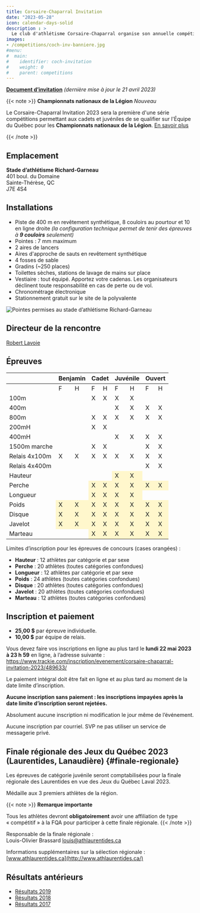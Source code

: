 ```yaml
---
title: Corsaire-Chaparral Invitation
date: "2023-05-28"
icon: calendar-days-solid
description : >
  Le club d'athlétisme Corsaire-Chaparral organise son annuelle compétition estivale avec, au programme, un éventail d'épreuves pour les athlètes de catégories benjamin à vétéran, en passant par la finale régionale des Jeux du Québec.
images:
- /competitions/coch-inv-banniere.jpg
#menu:
#  main:
#    identifier: coch-invitation
#    weight: 0
#    parent: competitions
---
```


<!-- [**Horaire final**](https://assets.corsaire-chaparral.org/competitions/2023/horaire-coch-invitation-2023-vFINAL.pdf) -->

<!-- [**Liste des performances**](https://assets.corsaire-chaparral.org/competitions/2023/Perflist__coch-inv.pdf)-->

<!-- [**Composition des vagues**](https://assets.corsaire-chaparral.org/competitions/2023/MeetProgram__piste-coch-inv.pdf) -->

<!-- [**Résultats en direct**](https://resultats.corsaire-chaparral.org/meets/coch-inv-2023) -->

[**Document d’invitation**](https://assets.corsaire-chaparral.org/competitions/2023/document-technique-coch-invitation-2023.pdf) _(dernière mise à jour le 21 avril 2023)_

{{< note >}}
**Championnats nationaux de la Légion** <em class="badge badge-primary">Nouveau</em>

Le Corsaire-Chaparral Invitation 2023 sera la première d'une série compétitions permettant aux cadets et juvéniles de se qualifier sur l'Équipe du Québec pour les **Championnats nationaux de la Légion**. [En savoir plus](https://athletisme-quebec.ca/equipes-du-quebec)

{{< /note >}}

## Emplacement

**Stade d’athlétisme Richard-Garneau**  
401 boul. du Domaine  
Sainte-Thérèse, QC  
J7E 4S4

## Installations

-   Piste de 400 m en revêtement synthétique, 8 couloirs au pourtour et 10 en ligne droite *(la configuration technique permet de tenir des épreuves à **9 couloirs** seulement)*
-   Pointes : 7 mm maximum
-   2 aires de lancers
-   Aires d'approche de sauts en revêtement synthétique
-   4 fosses de sable
-   Gradins (\~250 places)
-   Toilettes sèches, stations de lavage de mains sur place
-   Vestiaire : tout équipé. Apportez votre cadenas. Les organisateurs déclinent toute responsabilité en cas de perte ou de vol.
-   Chronométrage électronique
-   Stationnement gratuit sur le site de la polyvalente

![Pointes permises au stade d’athlétisme Richard-Garneau](/img/pointes-richard-garneau.jpg)

## Directeur de la rencontre

[Robert Lavoie](mailto:robertlecoach@gmail.com)

## Épreuves

<table>
<thead>
  <tr>
    <th></th>
    <th colspan="2"> 				Benjamin 			</th>
    <th colspan="2"> 				Cadet 			</th>
    <th colspan="2"> 				Juvénile 			</th>
    <th colspan="2"> 				Ouvert 			</th>
  </tr>
</thead>
<tbody>
  <tr>
    <td> 				<br>  				 			</td>
    <td> 				F 			</td>
    <td> 				H 			</td>
    <td> 				F 			</td>
    <td> 				H 			</td>
    <td> 				F 			</td>
    <td> 				H 			</td>
    <td> 				F 			</td>
    <td> 				H 			</td>
  </tr>
  <tr>
    <td> 				100m 			</td>
    <td> 				<br>  				 			</td>
    <td> 				<br>  				 			</td>
    <td> 				X 			</td>
    <td> 				X 			</td>
    <td> 				X 			</td>
    <td> 				X 			</td>
    <td> 				<br>  				 			</td>
    <td> 				<br>  				 			</td>
  </tr>
  <tr>
    <td> 				400m 			</td>
    <td> 				<br>  				 			</td>
    <td> 				<br>  				 			</td>
    <td> 				<br>  				 			</td>
    <td> 				<br>  				 			</td>
    <td> 				X 			</td>
    <td> 				X 			</td>
    <td> 				X 			</td>
    <td> 				X 			</td>
  </tr>
  <tr>
    <td> 				800m 			</td>
    <td> 				<br>  				 			</td>
    <td> 				<br>  				 			</td>
    <td> 				X 			</td>
    <td> 				X 			</td>
    <td> 				X 			</td>
    <td> 				X 			</td>
    <td> 				X 			</td>
    <td> 				X 			</td>
  </tr>
  <tr>
    <td> 				200mH 			</td>
    <td> 				<br>  				 			</td>
    <td> 				<br>  				 			</td>
    <td> 				X 			</td>
    <td> 				X 			</td>
    <td> 				<br>  				 			</td>
    <td> 				<br>  				 			</td>
    <td> 				<br>  				 			</td>
    <td> 				<br>  				 			</td>
  </tr>
  <tr>
    <td> 				400mH 			</td>
    <td> 				<br>  				 			</td>
    <td> 				<br>  				 			</td>
    <td> 				<br>  				 			</td>
    <td> 				<br>  				 			</td>
    <td> 				X 			</td>
    <td> 				X 			</td>
    <td> 				X 			</td>
    <td> 				X 			</td>
  </tr>
  <tr>
    <td> 				1500m marche 			</td>
    <td> 				<br>  				 			</td>
    <td> 				<br>  				 			</td>
    <td> 				X 			</td>
    <td> 				X 			</td>
    <td> 				<br>  				 			</td>
    <td> 				<br>  				 			</td>
    <td> 				X 			</td>
    <td> 				X 			</td>
  </tr>
  <tr>
    <td> 				Relais 4x100m 			</td>
    <td> 				X 			</td>
    <td> 				X 			</td>
    <td> 				X 			</td>
    <td> 				X 			</td>
    <td> 				X 			</td>
    <td> 				X 			</td>
    <td> 				X 			</td>
    <td> 				X 			</td>
  </tr>
  <tr>
    <td> 				Relais 4x400m 			</td>
    <td> 				<br>  				 			</td>
    <td> 				<br>  				 			</td>
    <td> 				<br>  				 			</td>
    <td> 				<br>  				 			</td>
    <td> 				<br>  				 			</td>
    <td> 				<br>  				 			</td>
    <td> 				X 			</td>
    <td> 				X 			</td>
  </tr>
  <tr>
    <td> 				Hauteur 			</td>
    <td> 				<br>  				 			</td>
    <td> 				<br>  				 			</td>
    <td> 				<br>  				 			</td>
    <td> 				<br>  				 			</td>
    <td style="background-color: #fff7cc;"> 				X 			</td>
    <td style="background-color: #fff7cc;"> 				X 			</td>
    <td> 				<br>  				 			</td>
    <td> 				<br>  				 			</td>
  </tr>
  <tr>
    <td> 				Perche 			</td>
    <td> 				<br>  				 			</td>
    <td> 				<br>  				 			</td>
    <td style="background-color: #fff7cc;"> 				X 			</td>
    <td style="background-color: #fff7cc;"> 				X 			</td>
    <td style="background-color: #fff7cc;"> 				X 			</td>
    <td style="background-color: #fff7cc;"> 				X 			</td>
    <td style="background-color: #fff7cc;"> 				X 			</td>
    <td style="background-color: #fff7cc;"> 				X 			</td>
  </tr>
  <tr>
    <td> 				Longueur 			</td>
    <td> 				<br>  				 			</td>
    <td> 				<br>  				 			</td>
    <td style="background-color: #fff7cc;"> 				X 			</td>
    <td style="background-color: #fff7cc;"> 				X 			</td>
    <td style="background-color: #fff7cc;"> 				X 			</td>
    <td style="background-color: #fff7cc;"> 				X 			</td>
    <td> 				<br>  				 			</td>
    <td> 				<br>  				 			</td>
  </tr>
  <tr>
    <td> 				Poids 			</td>
    <td style="background-color: #fff7cc;"> 				X 			</td>
    <td style="background-color: #fff7cc;"> 				X 			</td>
    <td style="background-color: #fff7cc;"> 				X 			</td>
    <td style="background-color: #fff7cc;"> 				X 			</td>
    <td style="background-color: #fff7cc;"> 				X 			</td>
    <td style="background-color: #fff7cc;"> 				X 			</td>
    <td style="background-color: #fff7cc;"> 				X 			</td>
    <td style="background-color: #fff7cc;"> 				X 			</td>
  </tr>
  <tr>
    <td> 				Disque 			</td>
    <td style="background-color: #fff7cc;"> 				X 			</td>
    <td style="background-color: #fff7cc;"> 				X 			</td>
    <td style="background-color: #fff7cc;"> 				X 			</td>
    <td style="background-color: #fff7cc;"> 				X 			</td>
    <td style="background-color: #fff7cc;"> 				X 			</td>
    <td style="background-color: #fff7cc;"> 				X 			</td>
    <td style="background-color: #fff7cc;"> 				X 			</td>
    <td style="background-color: #fff7cc;"> 				X 			</td>
  </tr>
  <tr>
    <td> 				Javelot 			</td>
    <td style="background-color: #fff7cc;"> 				X 			</td>
    <td style="background-color: #fff7cc;"> 				X 			</td>
    <td style="background-color: #fff7cc;"> 				X 			</td>
    <td style="background-color: #fff7cc;"> 				X 			</td>
    <td style="background-color: #fff7cc;"> 				X 			</td>
    <td style="background-color: #fff7cc;"> 				X 			</td>
    <td style="background-color: #fff7cc;"> 				X 			</td>
    <td style="background-color: #fff7cc;"> 				X 			</td>
  </tr>
  <tr>
    <td> 				Marteau 			</td>
    <td> 				<br>  				 			</td>
    <td> 				<br>  				 			</td>
    <td style="background-color: #fff7cc;"> 				X 			</td>
    <td style="background-color: #fff7cc;"> 				X 			</td>
    <td style="background-color: #fff7cc;"> 				X 			</td>
    <td style="background-color: #fff7cc;"> 				X 			</td>
    <td style="background-color: #fff7cc;"> 				X 			</td>
    <td style="background-color: #fff7cc;"> 				X 			</td>
  </tr>
</tbody>
</table>

Limites d’inscription pour les épreuves de concours (cases orangées) :

* **Hauteur** : 12 athlètes par catégorie et par sexe
* **Perche** : 20 athlètes (toutes catégories confondues)
* **Longueur** : 12 athlètes par catégorie et par sexe
* **Poids** : 24 athlètes (toutes catégories confondues)
* **Disque** : 20 athlètes (toutes catégories confondues)
* **Javelot** : 20 athlètes (toutes catégories confondues)
* **Marteau** : 12 athlètes (toutes catégories confondues)

## Inscription et paiement

- **25,00 $** par épreuve individuelle.
- **10,00 $** par équipe de relais.

Vous devez faire vos inscriptions en ligne au plus tard le **lundi 22 mai 2023 à 23 h 59** en ligne, à l’adresse suivante :  
<https://www.trackie.com/inscription/evenement/corsaire-chaparral-invitation-2023/489633/>

Le paiement intégral doit être fait en ligne et au plus tard au moment de la date limite d’inscription.

**Aucune inscription sans paiement : les inscriptions impayées après la date limite d’inscription seront rejetées.**

Absolument aucune inscription ni modification le jour même de l’événement.

Aucune inscription par courriel. SVP ne pas utiliser un service de messagerie privé.


## Finale régionale des Jeux du Québec **2023** (Laurentides, Lanaudière) {#finale-regionale}

Les épreuves de catégorie juvénile seront comptabilisées pour la finale régionale des Laurentides en vue des Jeux du Québec Laval 2023.

Médaille aux 3 premiers athlètes de la région.

{{< note >}}
**Remarque importante**

Tous les athlètes devront **obligatoirement** avoir une affiliation de type « compétitif » à la FQA pour participer à cette finale régionale.
{{< /note >}}

Responsable de la finale régionale :  
Louis-Olivier Brassard louis@athlaurentides.ca

Informations supplémentaires sur la sélection régionale : [www.athlaurentides.ca](http://www.athlaurentides.ca/)

## Résultats antérieurs

- [Résultats 2019](/resultats/2019/coch-invitation/)
- [Résultats 2018](/resultats/2018/corsaire-chaparral-invitation/)
- [Résultats 2017](/resultats/2017/corsaire-chaparal-invitation/)

<!--
## Partenaires

Le Corsaire-Chaparral tient à remercier ses principaux partenaires lors de l'événement, lesquels offrent un précieux soutien pour la tenue d'événements d'envergure tel que le Corsaire-Chaparral Invitation.

- [Boston Pizza Sainte-Thérèse](https://bostonpizza.com/fr)
- [Sports Experts Place Rosemère](https://www.sportsexperts.ca)
- [Rôtisserie Scores Sainte-Thérèse](https://www.scores.ca/restaurant/28-rotisserie-scores-sainte-therese.html)
- Club optimiste de Sainte-Thérèse
- [Ramez Ayoub, député fédéral de Thérèse-de-Blainville](http://rayoub.liberal.ca/)
- [Municipalité d'Oka](http://municipalite.oka.qc.ca/)
-->
